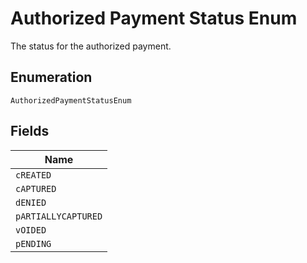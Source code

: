 
# Authorized Payment Status Enum

The status for the authorized payment.

## Enumeration

`AuthorizedPaymentStatusEnum`

## Fields

| Name |
|  --- |
| `cREATED` |
| `cAPTURED` |
| `dENIED` |
| `pARTIALLYCAPTURED` |
| `vOIDED` |
| `pENDING` |


